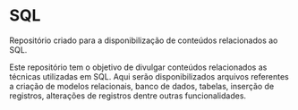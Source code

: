 # SQL
 Repositório criado para a disponibilização de conteúdos relacionados ao SQL.

Este repositório tem o objetivo de divulgar conteúdos relacionados as técnicas utilizadas em SQL. Aqui serão disponibilizados arquivos referentes a criação de modelos relacionais, banco de dados, tabelas, inserção de registros, alterações de registros dentre outras funcionalidades. 